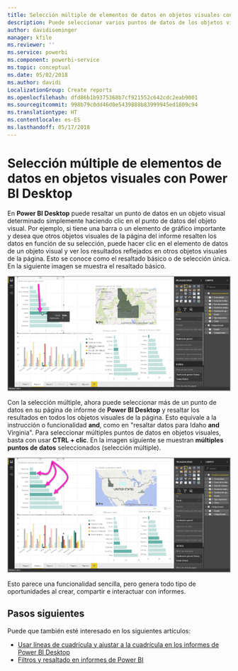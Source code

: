 ```yaml
---
title: Selección múltiple de elementos de datos en objetos visuales con Power BI Desktop
description: Puede seleccionar varios puntos de datos de los objetos visuales de Power BI Desktop con un sencillo CTRL + clic.
author: davidiseminger
manager: kfile
ms.reviewer: ''
ms.service: powerbi
ms.component: powerbi-service
ms.topic: conceptual
ms.date: 05/02/2018
ms.author: davidi
LocalizationGroup: Create reports
ms.openlocfilehash: dfd86b1b9375368b7cf921552c642cdc2eab9001
ms.sourcegitcommit: 998b79c0dd46d0e5439888b83999945ed1809c94
ms.translationtype: HT
ms.contentlocale: es-ES
ms.lasthandoff: 05/17/2018
---
```

# <a name="multi-select-data-elements-in-visuals-using-power-bi-desktop"></a>Selección múltiple de elementos de datos en objetos visuales con Power BI Desktop

En **Power BI Desktop** puede resaltar un punto de datos en un objeto visual determinado simplemente haciendo clic en el punto de datos del objeto visual. Por ejemplo, si tiene una barra o un elemento de gráfico importante y desea que otros objetos visuales de la página del informe resalten los datos en función de su selección, puede hacer clic en el elemento de datos de un objeto visual y ver los resultados reflejados en otros objetos visuales de la página. Esto se conoce como el resaltado básico o de selección única. En la siguiente imagen se muestra el resaltado básico. 

![](media/desktop-multi-select/multi-select_01.png)

Con la selección múltiple, ahora puede seleccionar más de un punto de datos en su página de informe de **Power BI Desktop** y resaltar los resultados en todos los objetos visuales de la página. Esto equivale a la instrucción o funcionalidad **and**, como en "resaltar datos para Idaho **and** Virginia". Para seleccionar múltiples puntos de datos en objetos visuales, basta con usar **CTRL + clic**. En la imagen siguiente se muestran **múltiples puntos de datos** seleccionados (selección múltiple).

![](media/desktop-multi-select/multi-select_02.png)

Esto parece una funcionalidad sencilla, pero genera todo tipo de oportunidades al crear, compartir e interactuar con informes. 

## <a name="next-steps"></a>Pasos siguientes

Puede que también esté interesado en los siguientes artículos:

* [Usar líneas de cuadrícula y ajustar a la cuadrícula en los informes de Power BI Desktop](desktop-gridlines-snap-to-grid.md)
* [Filtros y resaltado en informes de Power BI](power-bi-reports-filters-and-highlighting.md)

